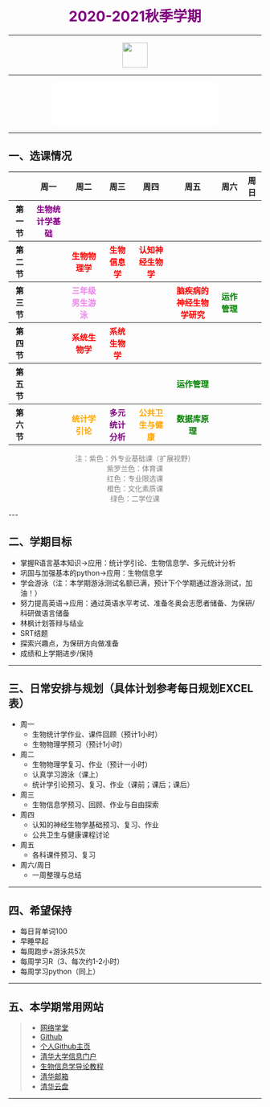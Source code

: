
<h1 style="color:purple;text-align:center;">
    2020-2021秋季学期
</h1>

---

<p align=center>
<img src="http://r.photo.store.qq.com/psc?/V12ccrmE2bUi2o/45NBuzDIW489QBoVep5mcbQkltV1V13k.jjaVnb9ENwR48WyAkiCf2.H3WWg*ZmkG6q*0a*u1BAUwvz*Q2DB856j.1Q0lP2AbK7YG9UHeYQ!/r"/ width="50">
</p>

---

<p align="center">
<iframe frameborder="no" border="0" marginwidth="0" marginheight="0" width=330 height=86 src="//music.163.com/outchain/player?type=2&id=523863496&auto=1&height=66"></iframe>
</p>

---

## 一、选课情况
<table>
    <thead>
        <tr>
            <th>   </th>
            <th>周一</th>
            <th>周二</th>
            <th>周三</th>
            <th>周四</th>
            <th>周五</th>
            <th>周六</th>
            <th>周日</th>
        </tr>
    </thead>
    <tbody>
        <tr>
            <th>第一节</th>
            <th style="color:purple;">生物统计学基础</th>
            <th> </th>
            <th> </th>
            <th> </th>
            <th> </th>
            <th> </th>
            <th> </th>
        </tr>
        <tr>
            <th>第二节</th>
            <th> </th>
            <th style="color:red;">生物物理学</th>
            <th style="color:red;">生物信息学</th>
            <th style="color:red;">认知神经生物学</th>
            <th> </th>
            <th> </th>
            <th> </th>
        </tr>
        <tr>
            <th>第三节</th>
            <th> </th>
            <th style="color:violet;">三年级男生游泳</th>
            <th> </th>
            <th> </th>
            <th style="color:red;">脑疾病的神经生物学研究</th>
            <th style="color:green;">运作管理</th>
            <th> </th>
        </tr>
        <tr>
            <th>第四节</th>
            <th> </th>
            <th style="color:red;">系统生物学</th>
            <th style="color:red;">系统生物学</th>
            <th> </th>
            <th> </th>
            <th> </th>
            <th> </th>
        </tr>
        <tr>
            <th>第五节</th>
            <th> </th>
            <th> </th>
            <th> </th>
            <th> </th>
            <th style="color:green;">运作管理</th>
            <th> </th>
            <th> </th>
        </tr>
        <tr>
            <th>第六节</th>
            <th> </th>
            <th style="color:orange;">统计学引论</th>
            <th style="color:purple;">多元统计分析</th>
            <th style="color:orange;">公共卫生与健康</th>
            <th style="color:green;">数据库原理</th>
            <th> </th>
            <th> </th>
        </tr>              
    </tbody>
</table>

<p style="color:grey;text-align:center;">
    注：紫色：外专业基础课（扩展视野）<br/>
    紫罗兰色：体育课<br/>
    红色：专业限选课<br/>
    橙色：文化素质课<br/>
    绿色：二学位课<br/>
</p>
---

## 二、学期目标
  - 掌握R语言基本知识→应用：统计学引论、生物信息学、多元统计分析
  - 巩固与加强基本的python→应用：生物信息学
  - 学会游泳（注：本学期游泳测试名额已满，预计下个学期通过游泳测试，加油！）
  - 努力提高英语→应用：通过英语水平考试、准备冬奥会志愿者储备、为保研/科研做语言储备
  - 林枫计划答辩与结业
  - SRT结题
  - 探索兴趣点，为保研方向做准备
  - 成绩和上学期进步/保持

---

## 三、日常安排与规划（具体计划参考每日规划EXCEL表）
  - 周一
    - 生物统计学作业、课件回顾（预计1小时）
    - 生物物理学预习（预计1小时）
  - 周二
    - 生物物理学复习、作业（预计一小时）
    - 认真学习游泳（课上）
    - 统计学引论预习、复习、作业（课前；课后；课后）
  - 周三
    - 生物信息学预习、回顾、作业与自由探索
  - 周四
    - 认知的神经生物学基础预习、复习、作业
    - 公共卫生与健康课程讨论
  - 周五
    - 各科课件预习、复习
  - 周六/周日
    - 一周整理与总结

---

## 四、希望保持
 - 每日背单词100
 - 早睡早起
 - 每周跑步+游泳共5次
 - 每周学习R（3、每次约1-2小时）
 - 每周学习python（同上）

---

## 五、本学期常用网站
 >- [网络学堂](https://learn.tsinghua.edu.cn/)
 >- [Github](https://github.com/)
 >- [个人Github主页](https://sirjoeyu.github.io/)
 >- [清华大学信息门户](http://info.tsinghua.edu.cn/)
 >- [生物信息学导论教程](https://lulab2.gitbook.io/teaching/)
 >- [清华邮箱](https://mails.tsinghua.edu.cn/)
 >- [清华云盘](https://cloud.tsinghua.edu.cn/)

---

